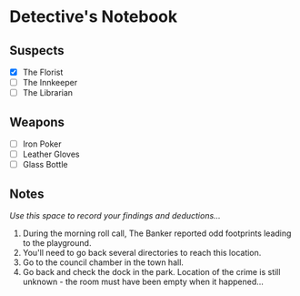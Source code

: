 # Detective's Notebook

## Suspects
- [x] The Florist
- [ ] The Innkeeper
- [ ] The Librarian

## Weapons
- [ ] Iron Poker
- [ ] Leather Gloves
- [ ] Glass Bottle

## Notes
*Use this space to record your findings and deductions...*

1. During the morning roll call, The Banker reported odd footprints leading to the playground.
2. You'll need to go back several directories to reach this location.
3. Go to the council chamber in the town hall.
4. Go back and check the dock in the park.
Location of the crime is still unknown - the room must have been empty when it happened...
